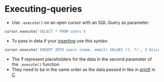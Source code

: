 # Executing-queries

- Use `.execute()` on an open cursor with an SQL Query as parameter:

```python
cursor.execute('SELECT * FROM users')
```

- To pass in data if your [inserting](insert.md) use this syntax:

```python
cursor.execute('INSERT INTO users (name, email) VALUES (?, ?)', ('Alice', 'alice@example.com'))
```

- The **?** represent placeholders for the data in the second parameter of the `.execute()` function
- They need to be in the same order as the data passed in like in [printf](computer-science/docs/c/output.md) in [C](contents-c.md)

